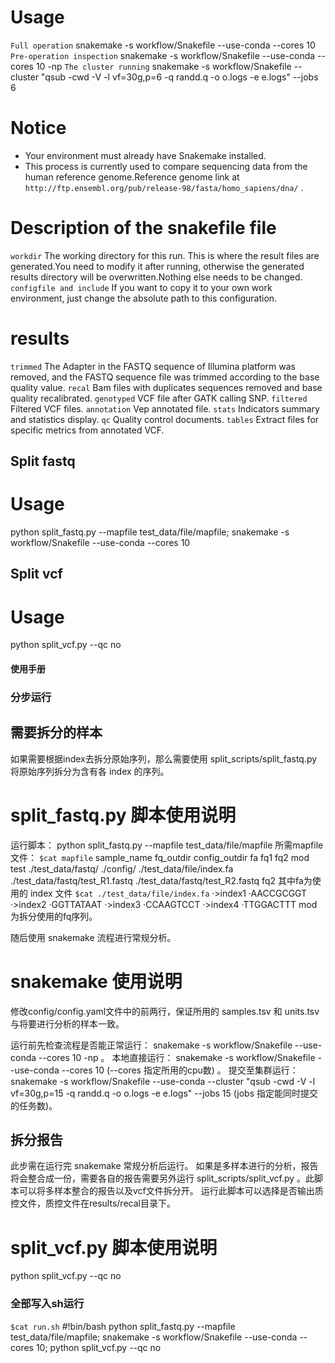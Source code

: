 # Usage
`Full operation` snakemake -s workflow/Snakefile --use-conda --cores 10 
`Pre-operation inspection` snakemake -s workflow/Snakefile --use-conda --cores 10 -np
`The cluster running` snakemake -s workflow/Snakefile --cluster "qsub -cwd -V -l vf=30g,p=6 -q randd.q -o o.logs -e e.logs" --jobs 6


# Notice
* Your environment must already have Snakemake installed.
* This process is currently used to compare sequencing data from the human reference genome.Reference genome link at `http://ftp.ensembl.org/pub/release-98/fasta/homo_sapiens/dna/` .


# Description of the snakefile file
`workdir` The working directory for this run. This is where the result files are generated.You need to modify it after running, otherwise the generated results directory will be overwritten.Nothing else needs to be changed.
`configfile and include` If you want to copy it to your own work environment, just change the absolute path to this configuration.


# results
`trimmed` The Adapter in the FASTQ sequence of Illumina platform was removed, and the FASTQ sequence file was trimmed according to the base quality value.
`recal` Bam files with duplicates sequences removed and base quality recalibrated.
`genotyped` VCF file after GATK calling SNP.
`filtered` Filtered VCF files.
`annotation` Vep annotated file.
`stats` Indicators summary and statistics display.
`qc` Quality control documents.
`tables` Extract files for specific metrics from annotated VCF.


## Split fastq
# Usage
python split_fastq.py --mapfile test_data/file/mapfile;
snakemake -s workflow/Snakefile --use-conda --cores 10

## Split vcf
# Usage
python split_vcf.py --qc no


#### 使用手册
### 分步运行
## 需要拆分的样本
如果需要根据index去拆分原始序列，那么需要使用 split_scripts/split_fastq.py 将原始序列拆分为含有各 index 的序列。
# split_fastq.py 脚本使用说明
运行脚本： python split_fastq.py --mapfile test_data/file/mapfile
所需mapfile文件：
`$cat mapfile`
sample_name	fq_outdir	config_outdir	fa	fq1	fq2	mod
test	./test_data/fastq/	./config/	./test_data/file/index.fa	./test_data/fastq/test_R1.fastq	./test_data/fastq/test_R2.fastq	fq2 
其中fa为使用的 index 文件
`$cat ./test_data/file/index.fa`
 ·>index1
 ·AACCGCGGT
 ·>index2
 ·GGTTATAAT
 ·>index3
 ·CCAAGTCCT
 ·>index4
 ·TTGGACTTT
mod为拆分使用的fq序列。

随后使用 snakemake 流程进行常规分析。
# snakemake 使用说明
修改config/config.yaml文件中的前两行，保证所用的 samples.tsv 和 units.tsv 与将要进行分析的样本一致。

运行前先检查流程是否能正常运行： snakemake -s workflow/Snakefile --use-conda --cores 10 -np 。
本地直接运行： snakemake -s workflow/Snakefile --use-conda --cores 10 (--cores 指定所用的cpu数) 。
提交至集群运行： snakemake -s workflow/Snakefile  --use-conda --cluster "qsub -cwd -V -l vf=30g,p=15 -q randd.q -o o.logs -e e.logs" --jobs 15 (jobs 指定能同时提交的任务数)。


## 拆分报告
此步需在运行完 snakemake 常规分析后运行。
如果是多样本进行的分析，报告将会整合成一份，需要各自的报告需要另外运行 split_scripts/split_vcf.py 。此脚本可以将多样本整合的报告以及vcf文件拆分开。
运行此脚本可以选择是否输出质控文件，质控文件在results/recal目录下。
# split_vcf.py 脚本使用说明
python split_vcf.py --qc no


### 全部写入sh运行
`$cat run.sh`
#!bin/bash
python split_fastq.py --mapfile test_data/file/mapfile;
snakemake -s workflow/Snakefile --use-conda --cores 10;
python split_vcf.py --qc no